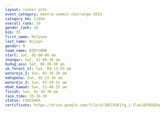 ```yaml
---
layout: runner-info 
event_category: mantra-summit-challenge-2019 
category_km: 116km 
overall_rank: 19
gender_rank: 16
bib: 55
first_name: Mulyono
last_name: Wijoyo
gender: M
team_name: BIRftBBR
start: Sat, 05-00-00 am
changar: Sat, 11-08-36 am
budug_asu: Sat, 06-38-56 pm
ub_forest_st: Sat, 09-13-55 pm
wonorejo_1: Sun, 02-35-10 am
mahapena: Sun, 05-21-16 am
wonorejo_2: Sun, 07-59-31 am
mbah_kamad: Sun, 11-46-25 am
finish: Sun, 02-38-30 pm
race_time: 33-38-30
status: FINISHER
certificate: https://drive.google.com/file/d/1QFIVSKjfg_j-2loG1QFXEQZepxrOGAh2/view?usp=sharing
---
```

